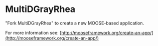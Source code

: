 MultiDGrayRhea
=====

"Fork MultiDGrayRhea" to create a new MOOSE-based application.

For more information see: [http://mooseframework.org/create-an-app/](http://mooseframework.org/create-an-app/)
